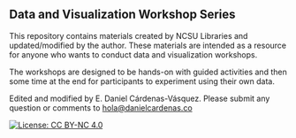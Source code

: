 ## Data and Visualization Workshop Series

This repository contains materials created by NCSU Libraries and updated/modified by the author. These materials are intended as a resource for anyone who wants to conduct data and visualization workshops.

The workshops are designed to be hands-on with guided activities and then some time at the end for participants to experiment using their own data.

Edited and modified by E. Daniel Cárdenas-Vásquez. Please submit any question or comments to hola@danielcardenas.co

[![License: CC BY-NC 4.0](https://licensebuttons.net/l/by-nc/4.0/80x15.png)](http://creativecommons.org/licenses/by-nc/4.0/)

